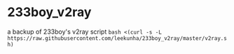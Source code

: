 # 233boy_v2ray
a backup of 233boy's v2ray script
`bash <(curl -s -L https://raw.githubusercontent.com/leekunha/233boy_v2ray/master/v2ray.sh)`
